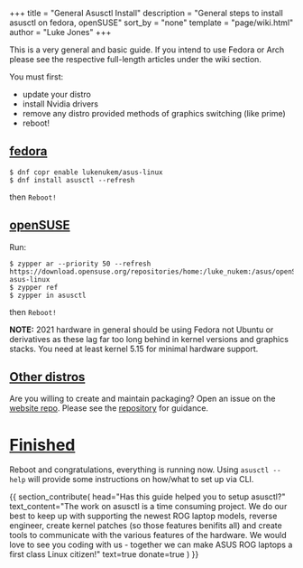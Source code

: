 +++
title = "General Asusctl Install"
description = "General steps to install asusctl on fedora, openSUSE"
sort_by = "none"
template = "page/wiki.html"
author = "Luke Jones"
+++

This is a very general and basic guide. If you intend to use Fedora or Arch please see the respective full-length articles under the wiki section.

You must first:
- update your distro
- install Nvidia drivers
- remove any distro provided methods of graphics switching (like prime)
- reboot!

## [fedora](#fedora)

```
$ dnf copr enable lukenukem/asus-linux
$ dnf install asusctl --refresh
```
then `Reboot!`

## [openSUSE](#opensuse)

Run:

```
$ zypper ar --priority 50 --refresh https://download.opensuse.org/repositories/home:/luke_nukem:/asus/openSUSE_Tumbleweed/ asus-linux
$ zypper ref
$ zypper in asusctl
```
then `Reboot!`

**NOTE:** 2021 hardware in general should be using Fedora not Ubuntu or derivatives as these lag far too long behind in kernel versions and graphics stacks. You need at least kernel 5.15 for minimal hardware support.

## [Other distros](#other-distros)

Are you willing to create and maintain packaging? Open an issue on the [website repo](https://gitlab.com/asus-linux/website/-/issues). Please see the [repository](https://gitlab.com/asus-linux/asusctl) for guidance.

# [Finished](#finished)

Reboot and congratulations, everything is running now. Using `asusctl --help` will provide some instructions on how/what to set up via CLI.

{{
  section_contribute(
    head="Has this guide helped you to setup asusctl?"
    text_content="The work on asusctl is a time consuming project. We do our best to keep up with supporting the newest ROG laptop models, reverse engineer, create kernel patches (so those features benifits all) and create tools to communicate with the various features of the hardware. We would love to see you coding with us - together we can make ASUS ROG laptops a first class Linux citizen!"
    text=true
    donate=true
  )
}}